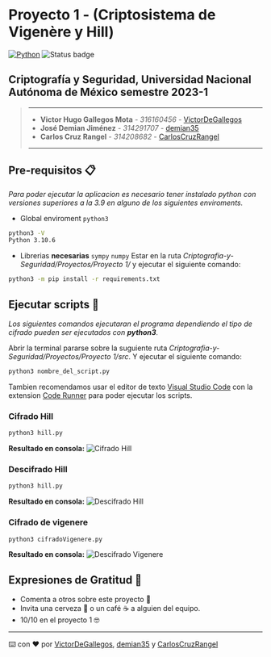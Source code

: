# Proyecto 1 - (Criptosistema de Vigenère y Hill)

[![Python](https://img.shields.io/badge/Python-3.9+-yellow?style=for-the-badge&logo=python&logoColor=white&labelColor=101010)](https://python.org)  ![Status badge](https://img.shields.io/badge/status-%20terminado-green?style=for-the-badge)

## Criptografía y Seguridad, Universidad Nacional Autónoma de México semestre 2023-1

> ---
>
> * **Victor Hugo Gallegos Mota** - *316160456* - [VictorDeGallegos](https://github.com/VictorDeGallegos)
> * **José Demian Jiménez** - *314291707* - [demian35](https://github.com/demian35)
> * **Carlos Cruz Rangel** - *314208682* - [CarlosCruzRangel](https://github.com/CarlosCruzRangel)
>
>
>
> ---


## Pre-requisitos 📋

*Para poder ejecutar la aplicacion es necesario tener instalado python  con versiones superiores a la 3.9 en alguno de los siguientes enviroments.*

* Global enviroment `python3`

```bash
python3 -V
Python 3.10.6
```

* Librerias **necesarias** `sympy` `numpy`
Estar en la ruta *Criptografia-y-Seguridad/Proyectos/Proyecto 1/* y ejecutar el siguiente comando:

```bash
python3 -m pip install -r requirements.txt
```


## Ejecutar scripts 🚀

*Los siguientes comandos ejecutaran el programa dependiendo el tipo de cifrado pueden ser ejecutados con **python3**.*

Abrir la terminal pararse sobre la suguiente ruta *Criptografia-y-Seguridad/Proyectos/Proyecto 1/src*.
Y ejecutar el siguiente comando:

```bash
python3 nombre_del_script.py
```

Tambien recomendamos usar el editor de texto [Visual Studio Code](https://code.visualstudio.com/) con la extension [Code Runner](https://marketplace.visualstudio.com/items?itemName=formulahendry.code-runner) para poder ejecutar los scripts.

### Cifrado Hill

```python
python3 hill.py
```

**Resultado en consola:**
![Cifrado Hill](https://user-images.githubusercontent.com/41756950/191059157-ce5972b4-1afd-4ce2-95de-3f14299677d6.png)

### Descifrado Hill

```python
python3 hill.py
```

**Resultado en consola:**
![Descifrado Hill](https://user-images.githubusercontent.com/41756950/191059484-66afc726-8c97-4fbf-be70-a2b0d4b8462f.png)

### Cifrado de vigenere
```python
python3 cifradoVigenere.py
```

**Resultado en consola:**
![Descifrado Vigenere](https://user-images.githubusercontent.com/41756950/191097329-4afb671e-0bf1-47f1-a94c-caeee4ac1470.png)

## Expresiones de Gratitud 🎁

* Comenta a otros sobre este proyecto 📢
* Invita una cerveza 🍺 o un café ☕ a alguien del equipo.
* 10/10 en el proyecto 1 🤓

---
⌨️ con ❤️ por  [VictorDeGallegos](https://github.com/VictorDeGallegos), [demian35](https://github.com/demian35) y [CarlosCruzRangel](https://github.com/CarlosCruzRangel)
